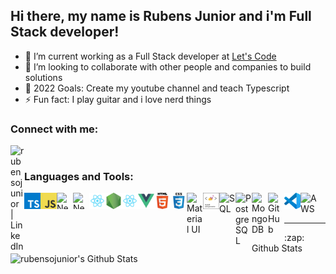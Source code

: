 ## Hi there, my name is Rubens Junior and i'm Full Stack developer!

- 🔭 I’m current working as a Full Stack developer at [Let's Code](http://letscode.com.br)
- 👯 I’m looking to collaborate with other people and companies to build solutions
- 🥅 2022 Goals: Create my youtube channel and teach Typescript
- ⚡ Fun fact: I play guitar and i love nerd things

### Connect with me:

[<img align="left" alt="rubensojunior | LinkedIn" width="22px" src="https://cdn-icons-png.flaticon.com/512/174/174857.png" />][linkedin]

<br />

### Languages and Tools:


<img align="left" alt="Typescript" width="26px" src="https://raw.githubusercontent.com/github/explore/80688e429a7d4ef2fca1e82350fe8e3517d3494d/topics/typescript/typescript.png" />
<img align="left" alt="JavaScript" width="26px" src="https://raw.githubusercontent.com/github/explore/80688e429a7d4ef2fca1e82350fe8e3517d3494d/topics/javascript/javascript.png" />
<img align="left" alt="Next.js" width="26px" height="26px" src="https://camo.githubusercontent.com/92ec9eb7eeab7db4f5919e3205918918c42e6772562afb4112a2909c1aaaa875/68747470733a2f2f6173736574732e76657263656c2e636f6d2f696d6167652f75706c6f61642f76313630373535343338352f7265706f7369746f726965732f6e6578742d6a732f6e6578742d6c6f676f2e706e67" />
<img align="left" alt="NestJS" width="26px" height="26px" src="https://docs.nestjs.com/assets/logo-small.svg" />
<img align="left" alt="ReactJS" width="26px" src="https://raw.githubusercontent.com/github/explore/80688e429a7d4ef2fca1e82350fe8e3517d3494d/topics/react/react.png" />
<img align="left" alt="Node.js" width="26px" src="https://raw.githubusercontent.com/github/explore/80688e429a7d4ef2fca1e82350fe8e3517d3494d/topics/nodejs/nodejs.png" />
<img align="left" alt="React Native" width="26px" src="https://raw.githubusercontent.com/github/explore/80688e429a7d4ef2fca1e82350fe8e3517d3494d/topics/react-native/react-native.png" />
<img align="left" alt="Vue.js" width="26px" src="https://raw.githubusercontent.com/github/explore/80688e429a7d4ef2fca1e82350fe8e3517d3494d/topics/vue/vue.png" />
<img align="left" alt="HTML5" width="26px" src="https://raw.githubusercontent.com/github/explore/80688e429a7d4ef2fca1e82350fe8e3517d3494d/topics/html/html.png" />
<img align="left" alt="CSS3" width="26px" src="https://raw.githubusercontent.com/github/explore/80688e429a7d4ef2fca1e82350fe8e3517d3494d/topics/css/css.png" />
<img align="left" alt="Material UI" width="26px" src="https://material-ui.com/static/logo.png" />
<img align="left" alt="Styled Components" width="26px" src="https://raw.githubusercontent.com/github/explore/80688e429a7d4ef2fca1e82350fe8e3517d3494d/topics/styled-components/styled-components.png" />
<img align="left" alt="SQL" width="26px" src="https://lineadecodigo.com/wp-content/uploads/2014/04/sql-e1633736325758.png" />
<img align="left" alt="PostgreSQL" width="26px" src="https://upload.wikimedia.org/wikipedia/commons/thumb/2/29/Postgresql_elephant.svg/1200px-Postgresql_elephant.svg.png" />
<img align="left" alt="MongoDB" width="26px" src="http://www.propus.com.br/wp-content/uploads/2016/08/mongodb.png" />
<img align="left" alt="GitHub" width="26px" src="https://cdn-icons-png.flaticon.com/512/25/25231.png" />
<img align="left" alt="Visual Studio Code" width="26px" src="https://raw.githubusercontent.com/github/explore/80688e429a7d4ef2fca1e82350fe8e3517d3494d/topics/visual-studio-code/visual-studio-code.png" />
<img align="left" alt="AWS" width="26px" src="https://upload.wikimedia.org/wikipedia/commons/thumb/9/93/Amazon_Web_Services_Logo.svg/1024px-Amazon_Web_Services_Logo.svg.png" />


<br />
<br />

---

<summary>:zap: Github Stats</summary>

<img align="left" alt="rubensojunior's Github Stats" src="https://github-readme-stats.rubensojunior.vercel.app/api?username=rubensojunior&show_icons=true&hide_border=true" />

[twitter]: https://twitter.com/rubensojunior6
[linkedin]: www.linkedin.com/in/devrubensdeoliveira
